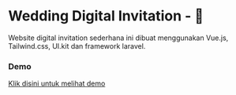 # Wedding Digital Invitation - 💍

Website digital invitation sederhana ini dibuat menggunakan Vue.js, Tailwind.css, UI.kit dan framework laravel.

### Demo
[Klik disini untuk melihat demo](https://khansa-salman.com)
